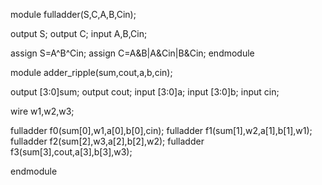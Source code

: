module fulladder(S,C,A,B,Cin);

 output S;
 output C;
 input A,B,Cin;

 assign S=A^B^Cin;
 assign C=A&B|A&Cin|B&Cin;
endmodule


module adder_ripple(sum,cout,a,b,cin);

output [3:0]sum;
output cout;
input [3:0]a;
input [3:0]b;
input cin;

wire w1,w2,w3;

fulladder f0(sum[0],w1,a[0],b[0],cin);
fulladder f1(sum[1],w2,a[1],b[1],w1);
fulladder f2(sum[2],w3,a[2],b[2],w2);
fulladder f3(sum[3],cout,a[3],b[3],w3);

endmodule
